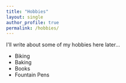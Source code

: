 ```yaml
---
title: "Hobbies"
layout: single
author_profile: true
permalink: /hobbies/
---
```


I'll write about some of my hobbies here later...

- Biking
- Baking
- Books
- Fountain Pens
